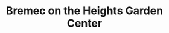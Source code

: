 ---
title: "Bremec on the Heights Garden Center"
url: /cleveland-heights/bremec-on-the-heights-garden-center/
shop: Garten-Center
---